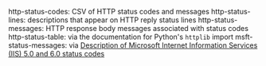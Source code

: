 http-status-codes: CSV of HTTP status codes and messages
http-status-lines: descriptions that appear on HTTP reply status lines
http-status-messages: HTTP response body messages associated with status codes
http-status-table: via the documentation for Python's `httplib` import
msft-status-messages: via [Description of Microsoft Internet Information Services (IIS) 5.0 and 6.0 status codes](https://support.microsoft.com/help/318380)

